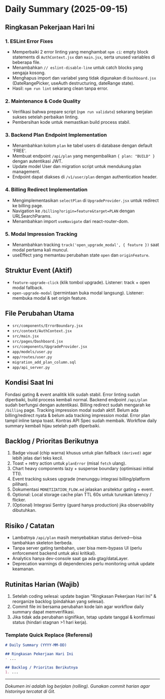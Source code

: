 # Daily Summary (2025-09-15)

## Ringkasan Pekerjaan Hari Ini
### 1. ESLint Error Fixes
- Memperbaiki 2 error linting yang menghambat `npm ci`: empty block statements di `AuthContext.jsx` dan `main.jsx`, serta unused variables di beberapa file.
- Menambahkan `// eslint-disable-line` untuk catch blocks yang sengaja kosong.
- Menghapus import dan variabel yang tidak digunakan di `Dashboard.jsx` (DateRangePicker, useAuth destructuring, dateRange state).
- Hasil: `npm run lint` sekarang clean tanpa error.

### 2. Maintenance & Code Quality
- Verifikasi bahwa prepare script (`npm run validate`) sekarang berjalan sukses setelah perbaikan linting.
- Pembersihan kode untuk memastikan build process stabil.

### 3. Backend Plan Endpoint Implementation
- Menambahkan kolom `plan` ke tabel users di database dengan default 'FREE'.
- Membuat endpoint `/api/plan` yang mengembalikan `{ plan: "BUILD" }` dengan autentikasi JWT.
- Update model User dan migration script untuk mendukung plan management.
- Endpoint dapat diakses di `/v1/user/plan` dengan authentication header.

### 4. Billing Redirect Implementation
- Mengimplementasikan `selectPlan` di `UpgradeProvider.jsx` untuk redirect ke billing page.
- Navigation ke `/billing?origin=feature&target=PLAN` dengan URLSearchParams.
- Menambahkan import `useNavigate` dari react-router-dom.

### 5. Modal Impression Tracking
- Menambahkan tracking `track('open_upgrade_modal', { feature })` saat modal pertama kali muncul.
- useEffect yang memantau perubahan state `open` dan `originFeature`.

## Struktur Event (Aktif)
- `feature-upgrade-click` (klik tombol upgrade). Listener: track + open modal fallback.
- `open-upgrade-modal` (permintaan buka modal langsung). Listener: membuka modal & set origin feature.

## File Perubahan Utama
- `src/components/ErrorBoundary.jsx`
- `src/context/AuthContext.jsx`
- `src/main.jsx`
- `src/pages/Dashboard.jsx`
- `src/components/UpgradeProvider.jsx`
- `app/models/user.py`
- `app/routes/user.py`
- `migration_add_plan_column.sql`
- `app/api_server.py`

## Kondisi Saat Ini
Fondasi gating & event analitik klik sudah stabil. Error linting sudah diperbaiki, build process kembali normal. Backend endpoint `/api/plan` sudah berfungsi dengan autentikasi. Billing redirect sudah mengarah ke `/billing` page. Tracking impression modal sudah aktif. Belum ada billing/redirect nyata & belum ada tracking impression modal. Error plan tampil inline tanpa toast. Kontras API Spec sudah membaik. Workflow daily summary kembali hijau setelah path diperbaiki.

## Backlog / Prioritas Berikutnya
1. Badge visual (chip warna) khusus untuk plan fallback `(derived)` agar lebih jelas dari teks kecil.
2. Toast + retry action untuk `planError` (misal `fetch` ulang).
3. Chart heavy components lazy + suspense boundary (optimisasi initial TTI).
4. Event tracking sukses upgrade (menunggu integrasi billing/platform pilihan).
5. Dokumentasi `MONETIZATION_FLOW.md` jelaskan arsitektur gating + event.
6. Optional: Local storage cache plan TTL 60s untuk turunkan latency / flicker.
7. (Optional) Integrasi Sentry (guard hanya production) jika observability dibutuhkan.

## Risiko / Catatan
- Lambatnya `/api/plan` masih menyebabkan status derived—bisa tambahkan skeleton berbeda.
- Tanpa server gating tambahan, user bisa mem-bypass UI (perlu enforcement backend untuk aksi kritikal).
- Analytics hanya dev-console saat ga ada gtag/dataLayer.
- Deprecation warnings di dependencies perlu monitoring untuk update keamanan.

## Rutinitas Harian (Wajib)
1. Setelah coding selesai: update bagian "Ringkasan Pekerjaan Hari Ini" & reorganize backlog (pindahkan yang selesai).
2. Commit file ini bersama perubahan kode lain agar workflow daily summary dapat memverifikasi.
3. Jika tidak ada perubahan signifikan, tetap update tanggal & konfirmasi status (hindari stagnan >1 hari kerja).

### Template Quick Replace (Referensi)
```markdown
# Daily Summary (YYYY-MM-DD)

## Ringkasan Pekerjaan Hari Ini
- ...

## Backlog / Prioritas Berikutnya
1. ...
```

---
_Dokumen ini adalah log berjalan (rolling). Gunakan commit harian agar historinya tercatat di Git._
